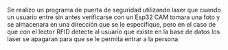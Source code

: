 Se realizo un programa de puerta de seguridad utilizando laser que cuando un usuario entre sin antes verificarse con un Esp32 CAM tomara una foto y se almacenara en una dirección que se le especifique, 
pero en el caso de que con el  lector RFID detecte al usuario que existe en la base de datos los laser se apagaran para que se le permita entrar a la persona   
